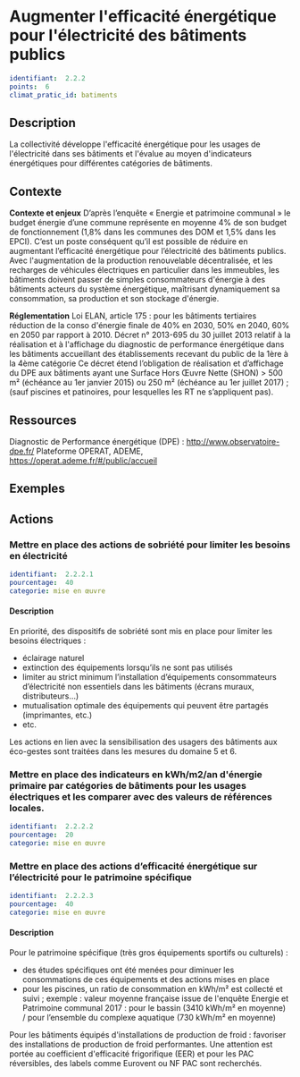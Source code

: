 # Augmenter l'efficacité énergétique pour l'électricité des bâtiments publics
```yaml
identifiant:  2.2.2
points:  6
climat_pratic_id: batiments
```
## Description
La collectivité développe l'efficacité énergétique pour les usages de l'électricité dans ses bâtiments et l'évalue au moyen d'indicateurs énergétiques pour différentes catégories de bâtiments.

## Contexte
**Contexte et enjeux**
D’après l’enquête « Energie et patrimoine communal » le budget énergie d’une commune représente en moyenne 4% de son budget de fonctionnement (1,8% dans les communes des DOM et 1,5% dans les EPCI). C’est un poste conséquent qu’il est possible de réduire en augmentant l’efficacité énergétique pour l’électricité des bâtiments publics.
Avec l'augmentation de la production renouvelable décentralisée, et les recharges de véhicules électriques en particulier dans les immeubles, les bâtiments doivent passer de simples consommateurs d'énergie à des bâtiments acteurs du système énergétique, maîtrisant dynamiquement sa consommation, sa production et son stockage d'énergie.

**Réglementation**
Loi ELAN, article 175 : pour les bâtiments tertiaires réduction de la conso d'énergie finale de 40% en 2030, 50% en 2040, 60% en 2050 par rapport à 2010.
Décret n° 2013-695 du 30 juillet 2013 relatif à la réalisation et à l'affichage du diagnostic de performance énergétique dans les bâtiments accueillant des établissements recevant du public de la 1ère à la 4ème catégorie
Ce décret étend l’obligation de réalisation et d’affichage du DPE aux bâtiments ayant une Surface Hors Œuvre Nette (SHON) &gt; 500 m² (échéance au 1er janvier 2015) ou 250 m² (échéance au 1er juillet 2017) ; (sauf piscines et patinoires, pour lesquelles les RT ne s’appliquent pas).

## Ressources
Diagnostic de Performance énergétique (DPE) : <a href="http://www.observatoire-dpe.fr/">http://www.observatoire-dpe.fr/</a>
Plateforme OPERAT, ADEME, <a href="https://operat.ademe.fr/#/public/accueil">https://operat.ademe.fr/#/public/accueil</a>

## Exemples


## Actions
### Mettre en place des actions de sobriété pour limiter les besoins en électricité
```yaml
identifiant:  2.2.2.1
pourcentage:  40
categorie: mise en œuvre
```
#### Description
En priorité, des dispositifs de sobriété sont mis en place pour limiter les besoins électriques :
- éclairage naturel
- extinction des équipements lorsqu’ils ne sont pas utilisés
- limiter au strict minimum l’installation d’équipements consommateurs d’électricité non essentiels dans les bâtiments (écrans muraux, distributeurs…)
- mutualisation optimale des équipements qui peuvent être partagés (imprimantes, etc.) 
-	etc.

Les actions en lien avec la sensibilisation des usagers des bâtiments aux éco-gestes sont traitées dans les mesures du domaine 5 et 6.



### Mettre en place des indicateurs en kWh/m2/an d'énergie primaire par catégories de bâtiments pour les usages électriques et les comparer avec des valeurs de références locales.
```yaml
identifiant:  2.2.2.2
pourcentage:  20
categorie: mise en œuvre
```

### Mettre en place des actions d’efficacité énergétique sur l’électricité pour le patrimoine spécifique
```yaml
identifiant:  2.2.2.3
pourcentage:  40
categorie: mise en œuvre
```
#### Description
Pour le patrimoine spécifique (très gros équipements sportifs ou culturels) :
- des études spécifiques ont été menées pour diminuer les consommations de ces équipements et des actions mises en place
- pour les piscines, un ratio de consommation en kWh/m² est collecté et suivi ; exemple : valeur moyenne française issue de l'enquête Energie et Patrimoine communal 2017 : pour le bassin (3410 kWh/m² en moyenne) / pour l’ensemble du complexe aquatique (730 kWh/m² en moyenne)

Pour les bâtiments équipés d'installations de production de froid : favoriser des installations de production de froid performantes. Une attention est portée au coefficient d'efficacité frigorifique (EER) et pour les PAC réversibles, des labels comme Eurovent ou NF PAC sont recherchés. 



